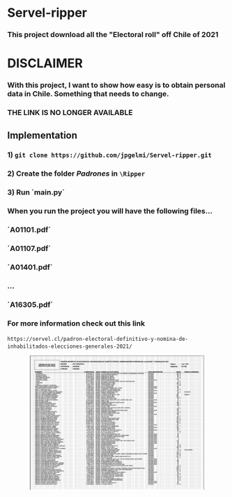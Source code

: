 # Servel-ripper

### This project download all the "Electoral roll" off Chile of 2021

# DISCLAIMER

### With this project, I want to show how easy is to obtain personal data in Chile. Something that needs to change.

### THE LINK IS NO LONGER AVAILABLE
## Implementation

### 1) `git clone https://github.com/jpgelmi/Servel-ripper.git`
### 2) Create the folder *Padrones* in `\Ripper`
### 3) Run ´main.py´
### When you run the project you will have the following files...

### ´A01101.pdf´
### ´A01107.pdf´
### ´A01401.pdf´
### ...
### ´A16305.pdf´

### For more information check out this link
`https://servel.cl/padron-electoral-definitivo-y-nomina-de-inhabilitados-elecciones-generales-2021/`

<p align="center"><img width="400" src="https://github.com/jpgelmi/Servel-ripper/blob/main/assets/image.png" alt="Calculator image"></p>